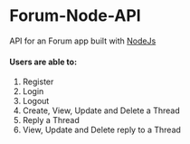 # Forum-Node-API

API for an Forum app built with [NodeJs](https://nodejs.org/)

#### Users are able to:
1. Register
2. Login
3. Logout
4. Create, View, Update and Delete a Thread
5. Reply a Thread
6. View, Update and Delete reply to a Thread
